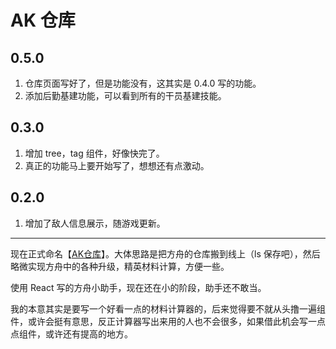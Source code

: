 # AK 仓库

## 0.5.0
1. 仓库页面写好了，但是功能没有，这其实是 0.4.0 写的功能。
2. 添加后勤基建功能，可以看到所有的干员基建技能。


## 0.3.0
1. 增加 tree，tag 组件，好像快完了。
2. 真正的功能马上要开始写了，想想还有点激动。


## 0.2.0
1. 增加了敌人信息展示，随游戏更新。

---

现在正式命名【[AK仓库](http://ochukai.me/ak/build/index.html)】。大体思路是把方舟的仓库搬到线上（ls 保存吧），然后略微实现方舟中的各种升级，精英材料计算，方便一些。

使用 React 写的方舟小助手，现在还在小的阶段，助手还不敢当。

我的本意其实是要写一个好看一点的材料计算器的，后来觉得要不就从头撸一遍组件，或许会挺有意思，反正计算器写出来用的人也不会很多，如果借此机会写一点点组件，或许还有提高的地方。
